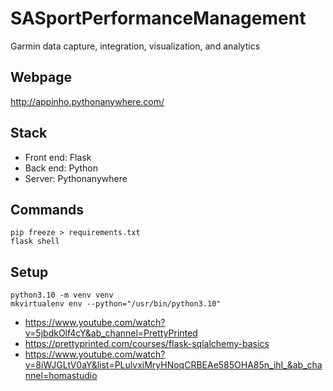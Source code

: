 # SASportPerformanceManagement
Garmin data capture, integration, visualization, and analytics

## Webpage

http://appinho.pythonanywhere.com/

## Stack
- Front end: Flask
- Back end: Python
- Server: Pythonanywhere

## Commands

```
pip freeze > requirements.txt
flask shell
```

## Setup

```
python3.10 -m venv venv
mkvirtualenv env --python="/usr/bin/python3.10"
```


* https://www.youtube.com/watch?v=5jbdkOlf4cY&ab_channel=PrettyPrinted
* https://prettyprinted.com/courses/flask-sqlalchemy-basics
* https://www.youtube.com/watch?v=8iWJGLtV0aY&list=PLulvxiMryHNoqCRBEAe585OHA85n_ihI_&ab_channel=homastudio